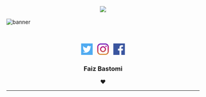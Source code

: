 <p align="center">
  <a href="https://github.com/FaizBastomi"><img src="https://images-wixmp-ed30a86b8c4ca887773594c2.wixmp.com/f/55093ff4-b389-4ac3-b9c3-f54ea7cfe578/ddsv7zv-3eea5a03-7ccc-4d79-ade4-b588c3b61826.png?token=eyJ0eXAiOiJKV1QiLCJhbGciOiJIUzI1NiJ9.eyJzdWIiOiJ1cm46YXBwOiIsImlzcyI6InVybjphcHA6Iiwib2JqIjpbW3sicGF0aCI6IlwvZlwvNTUwOTNmZjQtYjM4OS00YWMzLWI5YzMtZjU0ZWE3Y2ZlNTc4XC9kZHN2N3p2LTNlZWE1YTAzLTdjY2MtNGQ3OS1hZGU0LWI1ODhjM2I2MTgyNi5wbmcifV1dLCJhdWQiOlsidXJuOnNlcnZpY2U6ZmlsZS5kb3dubG9hZCJdfQ.pBomgfuwXA0n1w37y_3saxE_8Hf7LzfLR4YWBFyXOlg" width="500" /></a>
</p>

![banner](https://discord.c99.nl/widget/theme-3/554086721688698882.png)

<p align="center">
  <br /><br />
  <a href="https://twitter.com/FaizBastomi"><img height="30" src="https://github.com/FaizBastomi/faizbastomi/blob/master/twitter.png?raw=true"></a>&nbsp;&nbsp;
    <a href="https://instagram.com/faiz_bastomy"><img height="30" src="https://github.com/FaizBastomi/faizbastomi/blob/master/instagram.png?raw=true"></a>&nbsp;&nbsp;
    <a href="https://facebook.com/faiz.bastomi"><img height="30" src="https://github.com/FaizBastomi/faizbastomi/blob/master/facebook.png?raw=true"></a>
</p>

<h3 align="center">Faiz Bastomi</h3>

<p align="center">
  <strong>❤️</strong>
</p>

---

